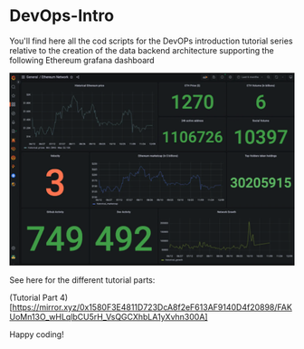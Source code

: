 # DevOps-Intro

You'll find here all the cod scripts for the DevOPs introduction tutorial series relative to the creation of the data backend architecture supporting the following Ethereum grafana dashboard 

![alt text](https://github.com/Cybergen300/DevOps-Intro/blob/main/Pictures/grafana.png)


See here for the different tutorial parts: 

(Tutorial Part 4)[https://mirror.xyz/0x1580F3E4811D723DcA8f2eF613AF9140D4f20898/FAKUoMn13O_wHLqlbCU5rH_VsQGCXhbLA1yXvhn300A]

Happy coding!
